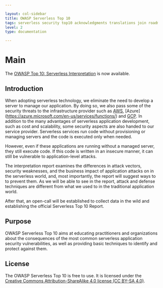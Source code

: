 ```yaml
---

layout: col-sidebar
title: OWASP Serverless Top 10
tags: serverless security top10 acknowledgments translations join roadmap news 
level: 2
type: documentation

---
```



# Main

The [OWASP Top 10: Serverless Interpretation](https://github.com/OWASP/Serverless-Top-10-Project/raw/master/OWASP-Top-10-Serverless-Interpretation-en.pdf) is now available.

## Introduction
When adopting serverless technology, we eliminate the need to develop a server to manage our application. By doing so, we also pass some of the security threats to the infrastructure provider such as [AWS](https://aws.amazon.com/serverless), [Azure] (https://azure.microsoft.com/en-us/services/functions/) and [GCP](https://cloud.google.com/functions/). In addition to the many advantages of serverless application development, such as cost and scalability, some security aspects are also handed to our service provider. Serverless services run code without provisioning or managing servers and the code is executed only when needed.

However, even if these applications are running without a managed server, they still execute code. If this code is written in an insecure manner, it can still be vulnerable to application-level attacks.

The interpretation report examines the differences in attack vectors, security weaknesses, and the business impact of application attacks on in the serverless world, and, most importantly, the report will suggest ways to to prevent them. As we will be able to see in the report, attack and defense techniques are different from what we used to in the traditional application world.

After that, an open-call will be established to collect data in the wild and establishing the official Serverless Top 10 Report.

## Purpose
OWASP Serverless Top 10 aims at educating practitioners and organizations about the consequences of the most common serverless application security vulnerabilities, as well as providing basic techniques to identify and protect against them.

## License
The OWASP Serverless Top 10 is free to use. It is licensed under the [Creative Commons Attribution-ShareAlike 4.0 license (CC BY-SA 4.0)](http://creativecommons.org/licenses/by-sa/4.0/).

